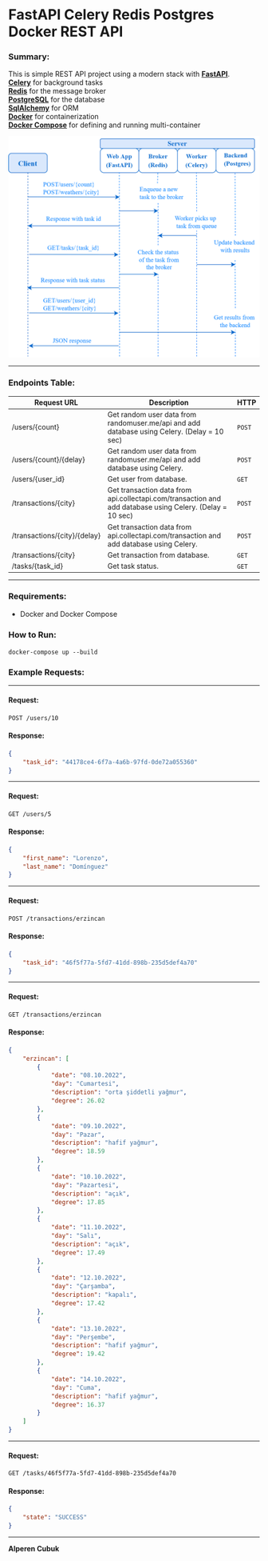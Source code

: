 # FastAPI Celery Redis Postgres Docker REST API

### Summary:

This is simple REST API project using a modern stack with **[FastAPI](https://fastapi.tiangolo.com/)**.  
**[Celery](http://www.celeryproject.org/)** for background tasks  
**[Redis](https://redis.io/)** for the message broker  
**[PostgreSQL](https://www.postgresql.org/)** for the database  
**[SqlAlchemy](https://www.sqlalchemy.org/)** for ORM  
**[Docker](https://docs.docker.com/)** for containerization  
**[Docker Compose](https://docs.docker.com/compose/)** for defining and running multi-container  

![Summary](img/Summary.png)

---

### Endpoints Table:

| Request URL              | Description                                                                                         | HTTP |
| ------------------------ | --------------------------------------------------------------------------------------------------- | ---- |
| /users/{count}           | Get random user data from randomuser.me/api and add database using Celery. (Delay = 10 sec) | `POST` |
| /users/{count}/{delay}   | Get random user data from randomuser.me/api and add database using Celery.                  | `POST` |
| /users/{user\_id}        | Get user from database.                                                                             | `GET`  |
| /transactions/{city}         | Get transaction data from api.collectapi.com/transaction and add database using Celery. (Delay = 10 sec)    | `POST` |
| /transactions/{city}/{delay} | Get transaction data from api.collectapi.com/transaction and add database using Celery.                     | `POST` |
| /transactions/{city}         | Get transaction from database.                                                                          | `GET`  |
| /tasks/{task\_id}        | Get task status.                                                                                    | `GET`  |

---

### Requirements:
* Docker and Docker Compose

### How to Run:

```
docker-compose up --build
```

### Example Requests:

---

#### Request:
```http request
POST /users/10
```

#### Response:
```json
{
    "task_id": "44178ce4-6f7a-4a6b-97fd-0de72a055360"
}
```

---

#### Request:
```http request
GET /users/5
```

#### Response:
```json
{
    "first_name": "Lorenzo",
    "last_name": "Domínguez"
}
```

---

#### Request:
```http request
POST /transactions/erzincan
```

#### Response:
```json
{
    "task_id": "46f5f77a-5fd7-41dd-898b-235d5def4a70"
}
```

---

#### Request:
```http request
GET /transactions/erzincan
```

#### Response:
```json
{
    "erzincan": [
        {
            "date": "08.10.2022",
            "day": "Cumartesi",
            "description": "orta şiddetli yağmur",
            "degree": 26.02
        },
        {
            "date": "09.10.2022",
            "day": "Pazar",
            "description": "hafif yağmur",
            "degree": 18.59
        },
        {
            "date": "10.10.2022",
            "day": "Pazartesi",
            "description": "açık",
            "degree": 17.85
        },
        {
            "date": "11.10.2022",
            "day": "Salı",
            "description": "açık",
            "degree": 17.49
        },
        {
            "date": "12.10.2022",
            "day": "Çarşamba",
            "description": "kapalı",
            "degree": 17.42
        },
        {
            "date": "13.10.2022",
            "day": "Perşembe",
            "description": "hafif yağmur",
            "degree": 19.42
        },
        {
            "date": "14.10.2022",
            "day": "Cuma",
            "description": "hafif yağmur",
            "degree": 16.37
        }
    ]
}
```

---

#### Request:
```http request
GET /tasks/46f5f77a-5fd7-41dd-898b-235d5def4a70
```

#### Response:
```json
{
    "state": "SUCCESS"
}
```

---

**Alperen Cubuk**